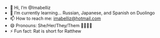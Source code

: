 - 👋 Hi, I’m @Imabelliz
- 🌱 I’m currently learning... Russian, Japanese, and Spanish on Duolingo
- 📫 How to reach me: imabelliz@hotmail.com
- 😄 Pronouns: She/Her/They/Them 🏳️‍⚧️🏳️‍🌈
- ⚡ Fun fact: Rat is short for Ratthew

<!---
Imabelliz/Imabelliz is a ✨ special ✨ repository because its `README.md` (this file) appears on your GitHub profile.
You can click the Preview link to take a look at your changes.
--->
